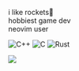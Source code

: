 i like rockets🚀
<br/>
hobbiest game dev
<br/>
neovim user

<p>
  <img alt="C++" src="https://img.shields.io/badge/--23272A?style=flat&logo=cpp">
  <img alt="C" src="https://img.shields.io/badge/--23272A?style=flat&logo=c">
  <img alt="Rust" src="https://img.shields.io/badge/--23272A?style=flat&logo=rust">
</p>

<img align="center" src="https://github-readme-stats.vercel.app/api?username=chandu-lanka&show_icons=true&count_private=true&include_all_commits=true" />
